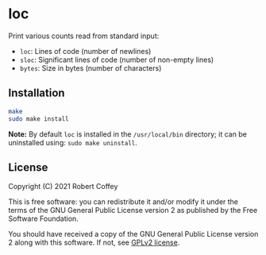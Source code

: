 # loc

Print various counts read from standard input:
- `loc`: Lines of code (number of newlines)
- `sloc`: Significant lines of code (number of non-empty lines)
- `bytes`: Size in bytes (number of characters)


## Installation

```sh
make
sudo make install
```

**Note:** By default `loc` is installed in the `/usr/local/bin` directory; it
can be uninstalled using: `sudo make uninstall`.


## License

Copyright (C) 2021 Robert Coffey

This is free software: you can redistribute it and/or modify it under the terms
of the GNU General Public License version 2 as published by the Free Software
Foundation.

You should have received a copy of the GNU General Public License version 2
along with this software. If not, see
[GPLv2 license](https://www.gnu.org/licenses/gpl-2.0).
